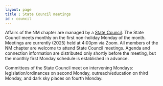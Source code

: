 ```yaml
---
layout: page
title : State Council meetings
id : council
---
```


Affairs of the NM chapter are managed by a [State Council](../statecouncil). The State
Council meets monthly on the first non-holiday Monday of the month. Meetings are currently
(2025) held at 4:00pm via Zoom. All members of the NM chapter are welcome to attend
State Council meetings. Agenda and connection information are distributed only
shortly before the meeting, but the monthly first Monday schedule is established
in advance.

Committees of the State Council meet on intervening Mondays: legislation/ordinances
on second Monday, outreach/education on third Monday, and dark sky places on fourth
Monday.
